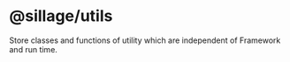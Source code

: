 # @sillage/utils

Store classes and functions of utility which are independent of Framework and run time.
